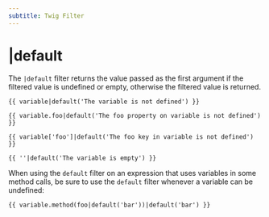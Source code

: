 ```yaml
---
subtitle: Twig Filter
---
```

# |default

The `|default` filter returns the value passed as the first argument if the filtered value is undefined or empty, otherwise the filtered value is returned.

```twig
{{ variable|default('The variable is not defined') }}

{{ variable.foo|default('The foo property on variable is not defined') }}

{{ variable['foo']|default('The foo key in variable is not defined') }}

{{ ''|default('The variable is empty') }}
```

When using the `default` filter on an expression that uses variables in some method calls, be sure to use the `default` filter whenever a variable can be undefined:

```twig
{{ variable.method(foo|default('bar'))|default('bar') }}
```
